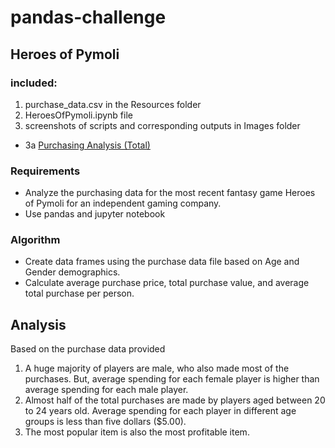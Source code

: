 # pandas-challenge
 
## Heroes of Pymoli

### included:
1. purchase_data.csv in the Resources folder
2. HeroesOfPymoli.ipynb file
3. screenshots of scripts and corresponding outputs in Images folder
  * 3a [Purchasing Analysis (Total)](https://github.com/tratnikc/pandas-challenge/blob/main/HeroesOfPymoli/Images/Purchasing%20Analysis%20(Total).png)

### Requirements
* Analyze the purchasing data for the most recent fantasy game Heroes of Pymoli for an independent gaming company.
* Use pandas and jupyter notebook

### Algorithm
* Create data frames using the purchase data file based on Age and Gender demographics.
* Calculate average purchase price, total purchase value, and average total purchase per person.


## Analysis
Based on the purchase data provided
1. A huge majority of players are male, who also made most of the purchases. But, average spending for each female player is higher than average spending for each male player.
2. Almost half of the total purchases are made by players aged between 20 to 24 years old. Average spending for each player in different age groups is less than five dollars ($5.00).
3. The most popular item is also the most profitable item.

